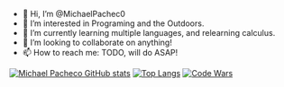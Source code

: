 - 👋 Hi, I’m @MichaelPachec0
- 👀 I’m interested in Programing and the Outdoors.
- 🌱 I’m currently learning multiple languages, and  relearning calculus.
- 💞️ I’m looking to collaborate on anything!
- 📫 How to reach me: TODO, will do ASAP!
<!---
MichaelPachec0/MichaelPachec0 is a ✨ special ✨ repository because its `README.md` (this file) appears on your GitHub profile.
You can click the Preview link to take a look at your changes.
--->
[![Michael Pacheco GitHub stats](https://github-readme-stats.vercel.app/api?username=MichaelPachec0&count_private=true&show_icons=true&theme=gruvbox)](https://github.com/MichaelPachec0)
[![Top Langs](https://github-readme-stats.vercel.app/api/top-langs/?username=MichaelPachec0&theme=gruvbox)](https://github.com/MichaelPachec0)
[![Code Wars](https://www.codewars.com/users/m1cha3l/badges/large)](https://www.codewars.com/users/m1cha3l/)
